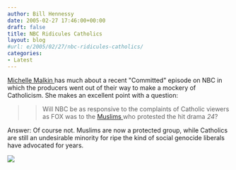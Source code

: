 ```yaml
---
author: Bill Hennessy
date: 2005-02-27 17:46:00+00:00
draft: false
title: NBC Ridicules Catholics
layout: blog
#url: e/2005/02/27/nbc-ridicules-catholics/
categories:
- Latest
---
```


[Michelle Malkin ](https://michellemalkin.com/archives/001607.htm)has much about a recent "Committed" episode on NBC in which the producers went out of their way to make a mockery of Catholicism. She makes an excellent point with a question:




> 

> 
> > 

>> 
>> Will NBC be as responsive to the complaints of Catholic viewers as FOX was to the [Muslims ](https://www.worldnetdaily.com/news/article.asp?ARTICLE_ID=42770)who protested the hit drama _24_?
>> 
>> 
> 
> 




Answer: Of course not. Muslims are now a protected group, while Catholics are still an undesirable minority for ripe the kind of social genocide liberals have advocated for years.

![](https://blog.billhennessy.com/aggbug.aspx?PostID=1245)

